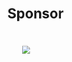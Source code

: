 <!-- Sponsor for this event, change as needed -->

# Sponsor

<img src="https://www.capgemini.com/wp-content/uploads/2017/07/Pivotal_Logo_green.png" style="border:none; box-shadow:none; margin: 30px;"/>


